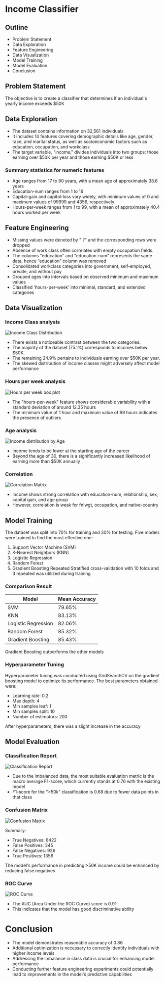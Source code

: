 # Income Classifier

## Outline
- Problem Statement
- Data Exploration
- Feature Engineering
- Data Visualization
- Model Training
- Model Evaluation
- Conclusion


## Problem Statement
The objective is to create a classifier that determines if an individual's yearly income exceeds $50K


## Data Exploration
- The dataset contains information on 32,561 individuals
- It includes 14 features covering demographic details like age, gender, race, and marital status, as well as socioeconomic factors such as education, occupation, and workclass
- The target variable, "income," divides individuals into two groups: those earning over $50K per year and those earning $50K or less

### Summary statistics for numeric features
- Age ranges from 17 to 90 years, with a mean age of approximately 38.6 years
- Education-num ranges from 1 to 16
- Capital-gain and capital-loss vary widely, with minimum values of 0 and maximum values of 99999 and 4356, respectively
- Hours-per-week ranges from 1 to 99, with a mean of approximately 40.4 hours worked per week


## Feature Engineering
- Missing values were denoted by " ?" and the corresponding rows were dropped
- Absence of work class often correlates with empty occupation fields.
- The columns "education" and "education-num" represents the same data, hence “education” column was removed
- Consolidated workclass categories into government, self-employed, private, and without pay
- Grouped ages into intervals based on observed minimum and maximum values
- Classified 'hours-per-week' into minimal, standard, and extended categories


## Data Visualization
### Income Class analysis
![Income Class Distribution](https://github.com/AdibaShaikh000/machine_learning/blob/master/resources/data_visualization/distribution_of_income_class.PNG)
- There exists a noticeable contrast between the two categories.
- The majority of the dataset (75.1%) corresponds to incomes below $50K.
- The remaining 24.9% pertains to individuals earning over $50K per year.
- The skewed distribution of income classes might adversely affect model performance

### Hours per week analysis
![Hours per week box plot](https://github.com/AdibaShaikh000/machine_learning/blob/master/resources/data_visualization/box_plot_of_hours_per_week.PNG)
- The "hours-per-week" feature shows considerable variability with a standard deviation of around 12.35 hours
- The minimum value of 1 hour and maximum value of 99 hours indicates the presence of outliers

### Age analysis
![Income distribution by Age](https://github.com/AdibaShaikh000/machine_learning/blob/master/resources/data_visualization/income_distribution_by_age.PNG)
- Income tends to be lower at the starting age of the career
- Beyond the age of 30, there is a significantly increased likelihood of earning more than $50K annually
  
### Correlation 
![Correlation Matrix](https://github.com/AdibaShaikh000/machine_learning/blob/master/resources/data_visualization/Correlation_matrix.PNG)
- Income shows strong correlation with education-num, relationship, sex, capital gain, and age group
- However, correlation is weak for fnlwgt, occupation, and native-country


## Model Training
The dataset was split into 70% for training and 30% for testing.
Five models were trained to find the most effective one: 
1) Support Vector Machine (SVM)
2) K-Nearest Neighbors (KNN)
3) Logistic Regression
4) Random Forest
5) Gradient Boosting
Repeated Stratified cross-validation with 10 folds and 3 repeated was utilized during training

### Comparison Result
|         Model         |  Mean Accuracy  |
|-----------------------|-----------------|
| SVM                   | 79.65%          |
| KNN                   | 83.13%          |
| Logistic Regression   |  82.06%         |
| Random Forest         | 85.32%          |
| Gradient Boosting     | 85.43%          |

Gradient Boosting outperforms the other models

### Hyperparameter Tuning
Hyperparameter tuning was conducted using GridSearchCV on the gradient boosting model to optimize its performance. 
The best parameters obtained were:
- Learning rate: 0.2
- Max depth: 4
- Min samples leaf: 1
- Min samples split: 10
- Number of estimators: 200

After hyperparameters, there was a slight increase in the accuracy


## Model Evaluation
### Classification Report
![Classification Report](https://github.com/AdibaShaikh000/machine_learning/blob/master/resources/model_evaluation/classification_report.PNG)
- Due to the imbalanced data, the most suitable evaluation metric is the macro average F1-score, which currently stands at 0.76 with the existing model
- F1-score for the ">50k" classification is 0.68 due to fewer data points in that class
  

### Confusion Matrix
![Confusion Matrix](https://github.com/AdibaShaikh000/machine_learning/blob/master/resources/model_evaluation/confusion_matrix.PNG)

Summary:
- True Negatives: 6422
- False Positives: 345
- False Negatives: 926
- True Positives: 1356

The model's performance in predicting >50K income could be enhanced by reducing false negatives


### ROC Curve
![ROC Curve](https://github.com/AdibaShaikh000/machine_learning/blob/master/resources/model_evaluation/roc_curve.PNG)
- The AUC (Area Under the ROC Curve) score is 0.91
- This indicates that the model has good discriminative ability


# Conclusion
- The model demonstrates reasonable accuracy of 0.86
- Additional optimization is necessary to correctly identify individuals with higher income levels
- Addressing the imbalance in class data is crucial for enhancing model performance
- Conducting further feature engineering experiments could potentially lead to improvements in the model's predictive capabilities
